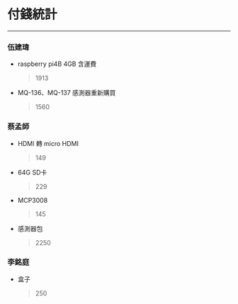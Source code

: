 # 付錢統計
---
### 伍建瑋
- raspberry pi4B 4GB 含運費
	> 1913
- MQ-136、MQ-137 感測器重新購買
	> 1560
### 蔡孟師
- HDMI 轉 micro HDMI 
	> 149
- 64G SD卡
	> 229
- MCP3008
	> 145
- 感測器包
	> 2250
### 李銘庭
- 盒子
	> 250
